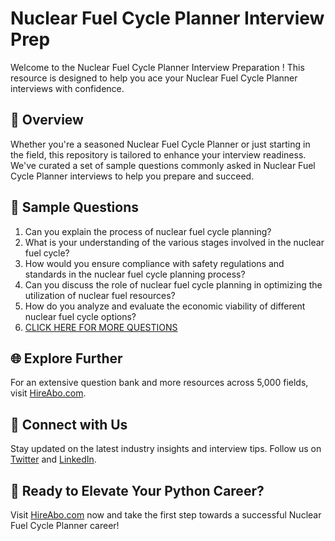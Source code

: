 # Nuclear Fuel Cycle Planner Interview Prep

Welcome to the Nuclear Fuel Cycle Planner Interview Preparation ! This resource is designed to help you ace your Nuclear Fuel Cycle Planner interviews with confidence.

## 🚀 Overview

Whether you're a seasoned Nuclear Fuel Cycle Planner or just starting in the field, this repository is tailored to enhance your interview readiness. We've curated a set of sample questions commonly asked in Nuclear Fuel Cycle Planner interviews to help you prepare and succeed.

## 📝 Sample Questions

1. Can you explain the process of nuclear fuel cycle planning?
2. What is your understanding of the various stages involved in the nuclear fuel cycle?
3. How would you ensure compliance with safety regulations and standards in the nuclear fuel cycle planning process?
4. Can you discuss the role of nuclear fuel cycle planning in optimizing the utilization of nuclear fuel resources?
5. How do you analyze and evaluate the economic viability of different nuclear fuel cycle options?
6. [CLICK HERE FOR MORE QUESTIONS](https://hireabo.com/job/20_3_41/Nuclear%20Fuel%20Cycle%20Planner)

## 🌐 Explore Further

For an extensive question bank and more resources across 5,000 fields, visit [HireAbo.com](https://www.hireabo.com).

## 📱 Connect with Us

Stay updated on the latest industry insights and interview tips. Follow us on [Twitter](https://twitter.com/hireabo) and [LinkedIn](https://www.linkedin.com/in/hire-abo-3609972a8/).

## 🚀 Ready to Elevate Your Python Career?

Visit [HireAbo.com](https://www.hireabo.com) now and take the first step towards a successful Nuclear Fuel Cycle Planner career!